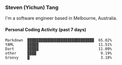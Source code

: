 ### Steven (Yichun) Tang

I'm a software engineer based in Melbourne, Australia.

#### Personal Coding Activity (past 7 days)
```
Markdown  ▓▓▓▓▓▓▓▓▓▓▓▓▓▓▓▓▓▓▓▓▓▓▓▓▓▓▓▓▓▓  65.02%
YAML      ▓▓▓▓▓                           11.51%
Dart      ▓▓▓▓▓                           11.09%
other     ▓▓▓▓                             9.19%
Groovy    ▓                                3.18%
```
